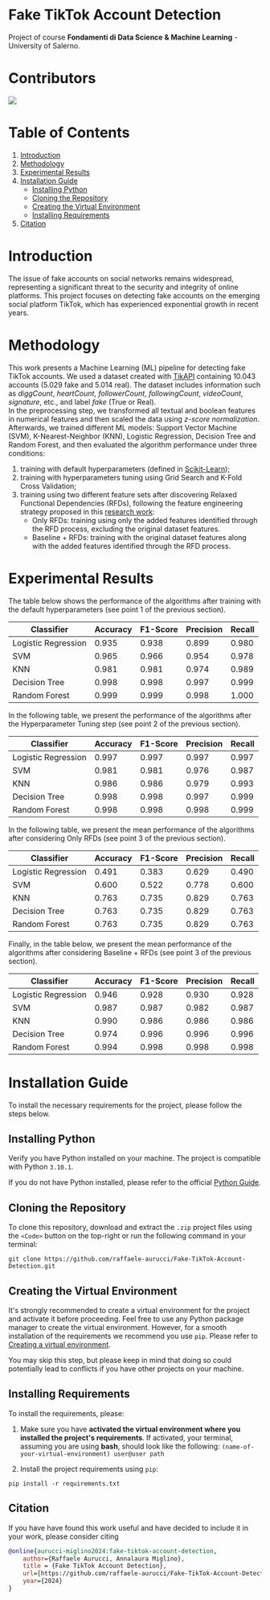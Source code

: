 # Fake TikTok Account Detection

Project of course **Fondamenti di Data Science & Machine Learning** - University of Salerno.

# Contributors
<a href="https://github.com/raffaele-aurucci/Fake-TikTok-Account-Detection/graphs/contributors">
  <img src="https://contrib.rocks/image?repo=raffaele-aurucci/FakeAccountDetection" />
</a>

# Table of Contents

1. [Introduction](#introduction)
2. [Methodology](#methodology)
3. [Experimental Results](#experimental-results)
4. [Installation Guide](#installation-guide)
   - [Installing Python](#installing-python)
   - [Cloning the Repository](#cloning-the-repository)
   - [Creating the Virtual Environment](#creating-the-virtual-environment)
   - [Installing Requirements](#installing-requirements)
5. [Citation](#citation)

# Introduction
The issue of fake accounts on social networks remains widespread, representing a significant threat to the security and integrity of online platforms. This project focuses on detecting fake accounts on the emerging social platform TikTok, which has experienced exponential growth in recent years.

# Methodology
This work presents a Machine Learning (ML) pipeline for detecting fake TikTok accounts. We used a dataset created with [TikAPI](https://tikapi.io/) containing 10.043 accounts (5.029 fake and 5.014 real). The dataset includes information such as *diggCount*, *heartCount*, *followerCount*, *followingCount*, *videoCount*, *signature*, etc., and label *fake* (True or Real).  
In the preprocessing step, we transformed all textual and boolean features in numerical features and then scaled the data using *z-score normalization*.  
Afterwards, we trained different ML models: Support Vector Machine (SVM), K-Nearest-Neighbor (KNN), Logistic Regression, Decision Tree and Random Forest, and then evaluated the algorithm performance under three conditions:
1. training with default hyperparameters (defined in [Scikit-Learn](https://scikit-learn.org/stable/index.html));
2. training with hyperparameters tuning using Grid Search and K-Fold Cross Validation;
3. training using two different feature sets after discovering Relaxed Functional Dependencies (RFDs), following the feature engineering strategy proposed in this [research work](https://doi.org/10.1145/3625097):
   - Only RFDs: training using only the added features identified through the RFD process, excluding the original dataset features.
   - Baseline + RFDs: training with the original dataset features along with the added features identified through the RFD process.

# Experimental Results
The table below shows the performance of the algorithms after training with the default hyperparameters (see point 1 of the previous section).

| **Classifier**      | **Accuracy** | **F1-Score** | **Precision** | **Recall** |
|---------------------|--------------|--------------|---------------|------------|
| Logistic Regression | 0.935        | 0.938        | 0.899         | 0.980      |
| SVM                 | 0.965        | 0.966        | 0.954         | 0.978      |
| KNN                 | 0.981        | 0.981        | 0.974         | 0.989      |
| Decision Tree       | 0.998        | 0.998        | 0.997         | 0.999      |
| Random Forest       | 0.999        | 0.999        | 0.998         | 1.000      |

In the following table, we present the performance of the algorithms after the Hyperparameter Tuning step (see point 2 of the previous section).

| **Classifier**     | **Accuracy** | **F1-Score** | **Precision** | **Recall** |
|--------------------|--------------|--------------|---------------|------------|
| Logistic Regression | 0.997        | 0.997        | 0.997         | 0.997      |
| SVM                | 0.981        | 0.981        | 0.976         | 0.987      |
| KNN                | 0.986        | 0.986        | 0.979         | 0.993      |
| Decision Tree      | 0.998        | 0.998        | 0.997         | 0.999      |
| Random Forest      | 0.998        | 0.998        | 0.998         | 0.999      |

In the following table, we present the mean performance of the algorithms after considering Only RFDs (see point 3 of the previous section).

| **Classifier**      | **Accuracy** | **F1-Score** | **Precision** | **Recall** |
|---------------------|--------------|--------------|---------------|------------|
| Logistic Regression | 0.491        | 0.383        | 0.629         | 0.490      |
| SVM                 | 0.600        | 0.522        | 0.778         | 0.600      |
| KNN                 | 0.763        | 0.735        | 0.829         | 0.763      |
| Decision Tree       | 0.763        | 0.735        | 0.829         | 0.763      |
| Random Forest       | 0.763        | 0.735        | 0.829         | 0.763      |

Finally, in the table below, we present the mean performance of the algorithms after considering Baseline + RFDs (see point 3 of the previous section).

| **Classifier**      | **Accuracy** | **F1-Score** | **Precision** | **Recall** |
|---------------------|--------------|--------------|---------------|------------|
| Logistic Regression | 0.946        | 0.928        | 0.930         | 0.928      |
| SVM                 | 0.987        | 0.987        | 0.982         | 0.987      |
| KNN                 | 0.990        | 0.986        | 0.986         | 0.986      |
| Decision Tree       | 0.974        | 0.996        | 0.996         | 0.996      |
| Random Forest       | 0.994        | 0.998        | 0.998         | 0.998      |


# Installation Guide
To install the necessary requirements for the project, please follow the steps below.

## Installing Python
Verify you have Python installed on your machine. The project is compatible with Python `3.10.1`.

If you do not have Python installed, please refer to the official [Python Guide](https://www.python.org/downloads/).

## Cloning the Repository 
To clone this repository, download and extract the `.zip` project files using the `<Code>` button on the top-right or run the following command in your terminal:
```shell 
git clone https://github.com/raffaele-aurucci/Fake-TikTok-Account-Detection.git
```

## Creating the Virtual Environment 
It's strongly recommended to create a virtual environment for the project and activate it before proceeding. 
Feel free to use any Python package manager to create the virtual environment. However, for a smooth installation of the requirements we recommend you use `pip`. Please refer to [Creating a virtual environment](https://packaging.python.org/en/latest/guides/installing-using-pip-and-virtual-environments/#creating-a-virtual-environment).

You may skip this step, but please keep in mind that doing so could potentially lead to conflicts if you have other projects on your machine. 
## Installing Requirements
To install the requirements, please: 
1. Make sure you have **activated the virtual environment where you installed the project's requirements**. If activated, your terminal, assuming you are using **bash**, should look like the following: ``(name-of-your-virtual-environment) user@user path``

2. Install the project requirements using `pip`:
```shell 
pip install -r requirements.txt
```

## Citation 

If you have have found this work useful and have decided to include it in your work, please consider citing
```BibTeX
@online{aurucci-miglino2024:fake-tiktok-account-detection,
    author={Raffaele Aurucci, Annalaura Miglino}, 
    title = {Fake TikTok Account Detection},
    url={https://github.com/raffaele-aurucci/Fake-TikTok-Account-Detection},
    year={2024}
}
```

